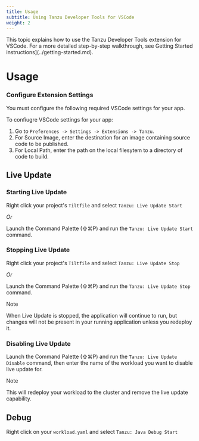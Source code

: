 ```yaml
---
title: Usage
subtitle: Using Tanzu Developer Tools for VSCode
weight: 2
---
```


This topic explains how to use the Tanzu Developer Tools extension for VSCode.
For a more detailed step-by-step walkthrough, see Getting Started instructions](../getting-started.md).

# Usage

### Configure Extension Settings

You must configure the following required VSCode settings for your app.

To confiugre VSCode settings for your app:

  1. Go to `Preferences -> Settings -> Extensions -> Tanzu`.
  2. For Source Image, enter the destination for an image containing source code to be
  published.
  3. For Local Path, enter the path on the local filesytem to a directory of code to build.

## Live Update


### Starting Live Update

Right click your project's `Tiltfile` and select `Tanzu: Live Update Start`

_Or_

Launch the Command Palette (⇧⌘P) and run the `Tanzu: Live Update Start` command.

### Stopping Live Update

Right click your project's `Tiltfile` and select `Tanzu: Live Update Stop`

_Or_

Launch the Command Palette (⇧⌘P) and run the `Tanzu: Live Update Stop` command.

> [!Note]
>When Live Update is stopped, the application will continue to run, but changes will not be present in your running application unless you redeploy it.

### Disabling Live Update

Launch the Command Palette (⇧⌘P) and run the `Tanzu: Live Update Disable` command, then enter the name of the workload you want to disable live update for.

> [!Note]
>This will redeploy your workload to the cluster and remove the live update capability.


## Debug


Right click on your `workload.yaml` and select `Tanzu: Java Debug Start`
